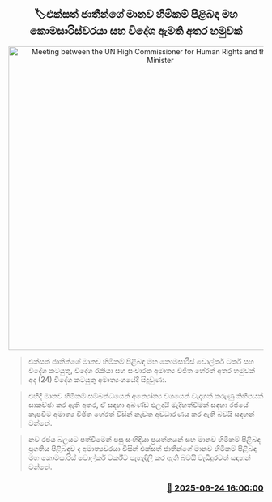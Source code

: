 <p align='center'><b><h2 align='center' title='Meeting between the UN High Commissioner for Human Rights and the Foreign Minister'>🏷එක්සත් ජාතීන්ගේ මානව හිමිකම් පිළිබඳ මහ කොමසාරිස්වරයා සහ විදේශ ඇමති අතර හමුවක්</h2></b></p>
<p align='center'><img src='https://helakuru.sgp1.cdn.digitaloceanspaces.com/esana/images/lib/vijitha-uio.jpg' width='600' alt='Meeting between the UN High Commissioner for Human Rights and the Foreign Minister'></p>

> එක්සත් ජාතීන්ගේ මානව හිමිකම් පිළිබඳ මහ කොමසාරිස් වොල්කර් ටර්ක් සහ විදේශ කටයුතු, විදේශ රැකියා සහ සංචාරක අමාත්‍ය විජිත හේරත් අතර හමුවක් අද (24) විදේශ කටයුතු අමාත්‍යංශයේදී සිදුවුණා.

> එහිදී මානව හිමිකම් සම්බන්ධයෙන් අන්‍යෝන්‍ය වශයෙන් වැදගත් කරුණු කිහිපයක් සාකච්ඡා කර ඇති අතර, ඒ සඳහා අඛණ්ඩ ඵලදායී මැදිහත්වීමක් සඳහා රජයේ කැපවීම අමාත්‍ය විජිත හේරත් විසින් නැවත අවධාරණය කර ඇති බවයි සඳහන් වන්නේ.

> නව රජය බලයට පත්වීමෙන් පසු සංහිඳියා ප්‍රයත්නයන් සහ මානව හිමිකම් පිළිබඳ ප්‍රගතිය පිළිබඳව ද අමාත්‍යවරයා විසින් එක්සත් ජාතීන්ගේ මානව හිමිකම් පිළිබඳ මහ කොමසාරිස් වොල්කර් ටර්ක්ට පැහැදිලි කර ඇති බවයි වැඩිදුරටත් සඳහන් වන්නේ.



<h3 align='right'><a href='https://www.helakuru.lk/esana/p/111303/'>📅 2025-06-24 16:00:00</a></h3>
